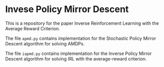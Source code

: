 # Invese Policy Mirror Descent

This is a repository for the paper Inverse Reinforcement Learning with the Average Reward Criterion.

The file `apmd.py` contains implementation for the Stochastic Policy Mirror Descent algorithm for solving AMDPs.

The file `iapmd.py` contains implementation for the Inverse Policy Mirror Descent algorithm for solving IRL with the average-reward criterion.

